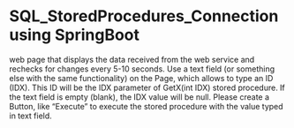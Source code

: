 # SQL_StoredProcedures_Connection using SpringBoot
web page that displays the data received from the web service and rechecks for changes every 5-10 seconds. 
Use a text field (or something else with the same functionality) on the Page, which allows to type an ID (IDX). 
This ID will be the IDX parameter of GetX(int IDX) stored procedure. If the text field is empty (blank), 
the IDX value will be null. Please create a Button, like “Execute” to execute the stored procedure with the value typed in text field.
